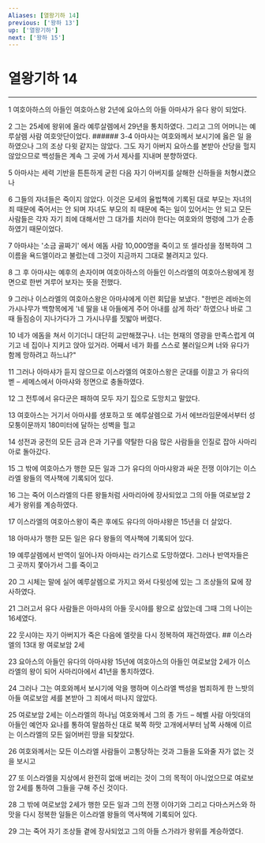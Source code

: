 ```yaml
---
Aliases: [열왕기하 14]
previous: ['왕하 13']
up: ['열왕기하']
next: ['왕하 15']
---
```

# 열왕기하 14

***


1 여호아하스의 아들인 여호아스왕 2년에 요아스의 아들 아마샤가 유다 왕이 되었다. 

2 그는 25세에 왕위에 올라 예루살렘에서 29년을 통치하였다. 그리고 그의 어머니는 예루살렘 사람 여호앗단이었다. ###### 3-4 아마샤는 여호와께서 보시기에 옳은 일 을 하였으나 그의 조상 다윗 같지는 않았다. 그도 자기 아버지 요아스를 본받아 산당을 헐지 않았으므로 백성들은 계속 그 곳에 가서 제사를 지내며 분향하였다. 

5 아마샤는 세력 기반을 튼튼하게 굳힌 다음 자기 아버지를 살해한 신하들을 처형시켰으나 

6 그들의 자녀들은 죽이지 않았다. 이것은 모세의 율법책에 기록된 대로 부모는 자녀의 죄 때문에 죽어서는 안 되며 자녀도 부모의 죄 때문에 죽는 일이 있어서는 안 되고 모든 사람들은 각자 자기 죄에 대해서만 그 대가를 치러야 한다는 여호와의 명령에 그가 순종하였기 때문이었다. 

7 아마샤는 '소금 골짜기' 에서 에돔 사람 10,000명을 죽이고 또 셀라성을 정복하여 그 이름을 욕드엘이라고 불렀는데 그것이 지금까지 그대로 불려지고 있다. 

8 그 후 아마샤는 예후의 손자이며 여호아하스의 아들인 이스라엘의 여호아스왕에게 정면으로 한번 겨루어 보자는 뜻을 전했다. 

9 그러나 이스라엘의 여호아스왕은 아마샤에게 이런 회답을 보냈다. "한번은 레바논의 가시나무가 백향목에게 '네 딸을 내 아들에게 주어 아내를 삼게 하라' 하였으나 바로 그때 들짐승이 지나가다가 그 가시나무를 짓밟아 버렸다. 

10 네가 에돔을 쳐서 이기더니 대단히 교만해졌구나. 너는 현재의 영광을 만족스럽게 여기고 네 집이나 지키고 앉아 있거라. 어째서 네가 화를 스스로 불러일으켜 너와 유다가 함께 망하려고 하느냐?" 

11 그러나 아마샤가 듣지 않으므로 이스라엘의 여호아스왕은 군대를 이끌고 가 유다의 벧 – 세메스에서 아마샤와 정면으로 충돌하였다. 

12 그 전투에서 유다군은 패하여 모두 자기 집으로 도망치고 말았다. 

13 여호아스는 거기서 아마샤를 생포하고 또 예루살렘으로 가서 에브라임문에서부터 성 모퉁이문까지 180미터에 달하는 성벽을 헐고 

14 성전과 궁전의 모든 금과 은과 기구를 약탈한 다음 많은 사람들을 인질로 잡아 사마리아로 돌아갔다. 

15 그 밖에 여호아스가 행한 모든 일과 그가 유다의 아마샤왕과 싸운 전쟁 이야기는 이스라엘 왕들의 역사책에 기록되어 있다. 

16 그는 죽어 이스라엘의 다른 왕들처럼 사마리아에 장사되었고 그의 아들 여로보암 2세가 왕위를 계승하였다. 

17 이스라엘의 여호아스왕이 죽은 후에도 유다의 아마샤왕은 15년을 더 살았다. 

18 아마샤가 행한 모든 일은 유다 왕들의 역사책에 기록되어 있다. 

19 예루살렘에서 반역이 일어나자 아마샤는 라기스로 도망하였다. 그러나 반역자들은 그 곳까지 쫓아가서 그를 죽이고 

20 그 시체는 말에 실어 예루살렘으로 가지고 와서 다윗성에 있는 그 조상들의 묘에 장사하였다. 

21 그러고서 유다 사람들은 아마샤의 아들 웃시야를 왕으로 삼았는데 그때 그의 나이는 16세였다. 

22 웃시야는 자기 아버지가 죽은 다음에 엘랏을 다시 정복하여 재건하였다. ## 이스라엘의 13대 왕 여로보암 2세 

23 요아스의 아들인 유다의 아마샤왕 15년에 여호아스의 아들인 여로보암 2세가 이스라엘의 왕이 되어 사마리아에서 41년을 통치하였다. 

24 그러나 그는 여호와께서 보시기에 악을 행하며 이스라엘 백성을 범죄하게 한 느밧의 아들 여로보암 세를 본받아 그 죄에서 떠나지 않았다. 

25 여로보암 2세는 이스라엘의 하나님 여호와께서 그의 종 가드 – 헤벨 사람 아밋대의 아들인 예언자 요나를 통하여 말씀하신 대로 북쪽 하맛 고개에서부터 남쪽 사해에 이르는 이스라엘의 모든 잃어버린 땅을 되찾았다. 

26 여호와께서는 모든 이스라엘 사람들이 고통당하는 것과 그들을 도와줄 자가 없는 것을 보시고 

27 또 이스라엘을 지상에서 완전히 없애 버리는 것이 그의 목적이 아니었으므로 여로보암 2세를 통하여 그들을 구해 주신 것이다. 

28 그 밖에 여로보암 2세가 행한 모든 일과 그의 전쟁 이야기와 그리고 다마스커스와 하맛을 다시 정복한 일들은 이스라엘 왕들의 역사책에 기록되어 있다. 

29 그는 죽어 자기 조상들 곁에 장사되었고 그의 아들 스가랴가 왕위를 계승하였다.
